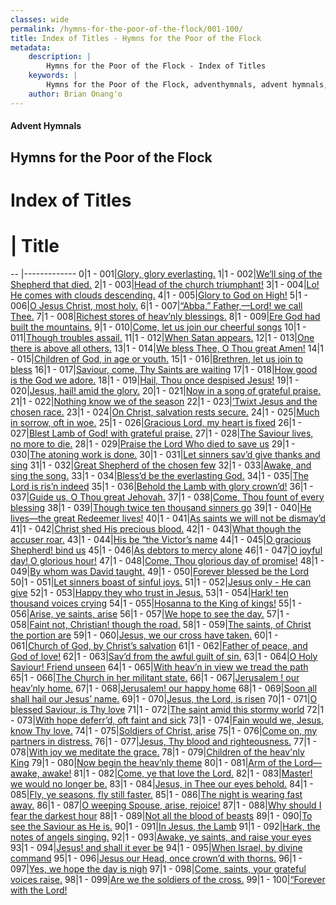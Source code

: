 ```yaml
---
classes: wide
permalink: /hymns-for-the-poor-of-the-flock/001-100/
title: Index of Titles - Hymns for the Poor of the Flock
metadata:
    description: |
        Hymns for the Poor of the Flock - Index of Titles
    keywords: |
        Hymns for the Poor of the Flock, adventhymnals, advent hymnals, index
    author: Brian Onang'o
---
```


#### Advent Hymnals

## Hymns for the Poor of the Flock

# Index of Titles
# | Title                        
-- |-------------
0|1 - 001|[Glory, glory everlasting.](/001-100/001-010/01.Glory,-glory-everlasting)
1|1 - 002|[We’ll sing of the Shepherd that died.](/001-100/001-010/02.We’ll-sing-of-the-Shepherd-that-died)
2|1 - 003|[Head of the church triumphant!](/001-100/001-010/03.Head-of-the-church-triumphant!)
3|1 - 004|[Lo! He comes with clouds descending.](/001-100/001-010/04.Lo!-He-comes-with-clouds-descending)
4|1 - 005|[Glory to God on High!](/001-100/001-010/05.Glory-to-God-on-High!)
5|1 - 006|[O Jesus Christ, most holy.](/001-100/001-010/06.O-Jesus-Christ,-most-holy)
6|1 - 007|[“Abba,” Father,—Lord! we call Thee.](/001-100/001-010/07.“Abba,”-Father,—Lord!-we-call-Thee)
7|1 - 008|[Richest stores of heav’nly blessings.](/001-100/001-010/08.Richest-stores-of-heav’nly-blessings)
8|1 - 009|[Ere God had built the mountains.](/001-100/001-010/09.Ere-God-had-built-the-mountains)
9|1 - 010|[Come, let us join our cheerful songs](/001-100/001-010/10.Come,-let-us-join-our-cheerful-songs)
10|1 - 011|[Though troubles assail.](/001-100/011-020/01.Though-troubles-assail)
11|1 - 012|[When Satan appears.](/001-100/011-020/02.When-Satan-appears)
12|1 - 013|[One there is above all others.](/001-100/011-020/03.One-there-is-above-all-others)
13|1 - 014|[We bless Thee, O  Thou great Amen!](/001-100/011-020/04.We-bless-Thee,-O-Thou-great-Amen!)
14|1 - 015|[Children of God, in age or youth.](/001-100/011-020/05.Children-of-God,-in-age-or-youth)
15|1 - 016|[Brethren, let us join to bless](/001-100/011-020/06.Brethren,-let-us-join-to-bless)
16|1 - 017|[Saviour, come, Thy Saints are waiting](/001-100/011-020/07.Saviour,-come,-Thy-Saints-are-waiting)
17|1 - 018|[How good is the God we adore.](/001-100/011-020/08.How-good-is-the-God-we-adore)
18|1 - 019|[Hail, Thou once despised Jesus!](/001-100/011-020/09.Hail,-Thou-once-despised-Jesus!)
19|1 - 020|[Jesus, hail! amid the glory.](/001-100/011-020/10.Jesus,-hail!-amid-the-glory)
20|1 - 021|[Now in a song of grateful praise.](/001-100/021-030/01.Now-in-a-song-of-grateful-praise)
21|1 - 022|[Nothing know we of the season](/001-100/021-030/02.Nothing-know-we-of-the-season)
22|1 - 023|[’Twixt Jesus and the chosen race.](/001-100/021-030/03.’Twixt-Jesus-and-the-chosen-race)
23|1 - 024|[On Christ, salvation rests secure.](/001-100/021-030/04.On-Christ,-salvation-rests-secure)
24|1 - 025|[Much in sorrow, oft in woe.](/001-100/021-030/05.Much-in-sorrow,-oft-in-woe)
25|1 - 026|[Gracious Lord, my heart is fixed](/001-100/021-030/06.Gracious-Lord,-my-heart-is-fixed)
26|1 - 027|[Blest Lamb of God! with grateful praise.](/001-100/021-030/07.Blest-Lamb-of-God!-with-grateful-praise)
27|1 - 028|[The Saviour lives, no more to die.](/001-100/021-030/08.The-Saviour-lives,-no-more-to-die)
28|1 - 029|[Praise the Lord Who died to save us](/001-100/021-030/09.Praise-the-Lord-Who-died-to-save-us)
29|1 - 030|[The atoning work is done.](/001-100/021-030/10.The-atoning-work-is-done)
30|1 - 031|[Let sinners sav’d give thanks and sing](/001-100/031-040/01.Let-sinners-sav’d-give-thanks-and-sing)
31|1 - 032|[Great Shepherd of the chosen few](/001-100/031-040/02.Great-Shepherd-of-the-chosen-few)
32|1 - 033|[Awake, and sing the song.](/001-100/031-040/03.Awake,-and-sing-the-song)
33|1 - 034|[Bless’d be the everlasting God.](/001-100/031-040/04.Bless’d-be-the-everlasting-God)
34|1 - 035|[The Lord is ris’n indeed](/001-100/031-040/05.The-Lord-is-ris’n-indeed)
35|1 - 036|[Behold the Lamb with glory crown’d!](/001-100/031-040/06.Behold-the-Lamb-with-glory-crown’d!)
36|1 - 037|[Guide us, O Thou great Jehovah.](/001-100/031-040/07.Guide-us,-O-Thou-great-Jehovah)
37|1 - 038|[Come, Thou fount of every blessing](/001-100/031-040/08.Come,-Thou-fount-of-every-blessing)
38|1 - 039|[Though twice ten thousand sinners go](/001-100/031-040/09.Though-twice-ten-thousand-sinners-go)
39|1 - 040|[He lives—the great Redeemer lives!](/001-100/031-040/10.He-lives—the-great-Redeemer-lives!)
40|1 - 041|[As saints we will not be dismay’d](/001-100/041-050/01.As-saints-we-will-not-be-dismay’d)
41|1 - 042|[Christ shed His precious blood.](/001-100/041-050/02.Christ-shed-His-precious-blood)
42|1 - 043|[What though the accuser roar.](/001-100/041-050/03.What-though-the-accuser-roar)
43|1 - 044|[His be “the Victor’s name](/001-100/041-050/04.His-be-“the-Victor’s-name)
44|1 - 045|[O gracious Shepherd! bind us](/001-100/041-050/05.O-gracious-Shepherd!-bind-us)
45|1 - 046|[As debtors to mercy alone](/001-100/041-050/06.As-debtors-to-mercy-alone)
46|1 - 047|[O joyful day! O glorious hour!](/001-100/041-050/07.O-joyful-day!-O-glorious-hour!)
47|1 - 048|[Come, Thou glorious day of promise!](/001-100/041-050/08.Come,-Thou-glorious-day-of-promise!)
48|1 - 049|[By whom was David taught.](/001-100/041-050/09.By-whom-was-David-taught)
49|1 - 050|[Forever blessed be the Lord](/001-100/041-050/10.Forever-blessed-be-the-Lord)
50|1 - 051|[Let sinners boast of sinful joys.](/001-100/051-060/01.Let-sinners-boast-of-sinful-joys)
51|1 - 052|[Jesus only - He can give](/001-100/051-060/02.Jesus-only---He-can-give)
52|1 - 053|[Happy they who trust in Jesus.](/001-100/051-060/03.Happy-they-who-trust-in-Jesus)
53|1 - 054|[Hark! ten thousand voices crying](/001-100/051-060/04.Hark!-ten-thousand-voices-crying)
54|1 - 055|[Hosanna to the King of kings!](/001-100/051-060/05.Hosanna-to-the-King-of-kings!)
55|1 - 056|[Arise, ye saints, arise](/001-100/051-060/06.Arise,-ye-saints,-arise)
56|1 - 057|[We hope to see the day.](/001-100/051-060/07.We-hope-to-see-the-day)
57|1 - 058|[Faint not, Christian! though the road.](/001-100/051-060/08.Faint-not,-Christian!-though-the-road)
58|1 - 059|[The saints, of Christ the portion are](/001-100/051-060/09.The-saints,-of-Christ-the-portion-are)
59|1 - 060|[Jesus, we our cross have taken.](/001-100/051-060/10.Jesus,-we-our-cross-have-taken)
60|1 - 061|[Church of God, by Christ’s salvation](/001-100/061-070/01.Church-of-God,-by-Christ’s-salvation)
61|1 - 062|[Father of peace, and God of love!](/001-100/061-070/02.Father-of-peace,-and-God-of-love!)
62|1 - 063|[Sav’d from the awful guilt of sin.](/001-100/061-070/03.Sav’d-from-the-awful-guilt-of-sin)
63|1 - 064|[O Holy Saviour! Friend unseen](/001-100/061-070/04.O-Holy-Saviour!-Friend-unseen)
64|1 - 065|[With heav’n in view we tread the path](/001-100/061-070/05.With-heav’n-in-view-we-tread-the-path)
65|1 - 066|[The Church in her militant state.](/001-100/061-070/06.The-Church-in-her-militant-state)
66|1 - 067|[Jerusalem ! our heav’nly home.](/001-100/061-070/07.Jerusalem-!-our-heav’nly-home)
67|1 - 068|[Jerusalem! our happy home](/001-100/061-070/08.Jerusalem!-our-happy-home)
68|1 - 069|[Soon all shall hail our Jesus’ name.](/001-100/061-070/09.Soon-all-shall-hail-our-Jesus’-name)
69|1 - 070|[Jesus, the Lord, is risen](/001-100/061-070/10.Jesus,-the-Lord,-is-risen)
70|1 - 071|[O blessed Saviour, is Thy love](/001-100/071-080/01.O-blessed-Saviour,-is-Thy-love)
71|1 - 072|[The saint amid this stormy world](/001-100/071-080/02.The-saint-amid-this-stormy-world)
72|1 - 073|[With hope deferr’d, oft faint and sick](/001-100/071-080/03.With-hope-deferr’d,-oft-faint-and-sick)
73|1 - 074|[Fain would we, Jesus, know Thy love.](/001-100/071-080/04.Fain-would-we,-Jesus,-know-Thy-love)
74|1 - 075|[Soldiers of Christ, arise](/001-100/071-080/05.Soldiers-of-Christ,-arise)
75|1 - 076|[Come on, my partners in distress.](/001-100/071-080/06.Come-on,-my-partners-in-distress)
76|1 - 077|[Jesus, Thy blood and righteousness.](/001-100/071-080/07.Jesus,-Thy-blood-and-righteousness)
77|1 - 078|[With joy we meditate the grace.](/001-100/071-080/08.With-joy-we-meditate-the-grace)
78|1 - 079|[Children of the heav'nly King](/001-100/071-080/09.Children-of-the-heav'nly-King)
79|1 - 080|[Now begin the heav’nly theme](/001-100/071-080/10.Now-begin-the-heav’nly-theme)
80|1 - 081|[Arm of the Lord—awake, awake!](/001-100/081-090/01.Arm-of-the-Lord—awake,-awake!)
81|1 - 082|[Come, ye that love the Lord.](/001-100/081-090/02.Come,-ye-that-love-the-Lord)
82|1 - 083|[Master! we would no longer be.](/001-100/081-090/03.Master!-we-would-no-longer-be)
83|1 - 084|[Jesus, in Thee our eyes behold.](/001-100/081-090/04.Jesus,-in-Thee-our-eyes-behold)
84|1 - 085|[Fly, ye seasons, fly still faster.](/001-100/081-090/05.Fly,-ye-seasons,-fly-still-faster)
85|1 - 086|[The night is wearing fast away.](/001-100/081-090/06.The-night-is-wearing-fast-away)
86|1 - 087|[O weeping Spouse, arise, rejoice!](/001-100/081-090/07.O-weeping-Spouse,-arise,-rejoice!)
87|1 - 088|[Why should I fear the darkest hour](/001-100/081-090/08.Why-should-I-fear-the-darkest-hour)
88|1 - 089|[Not all the blood of beasts](/001-100/081-090/09.Not-all-the-blood-of-beasts)
89|1 - 090|[To see the Saviour as He is.](/001-100/081-090/10.To-see-the-Saviour-as-He-is)
90|1 - 091|[In Jesus, the Lamb](/001-100/091-100/01.In-Jesus,-the-Lamb)
91|1 - 092|[Hark, the notes of angels singing.](/001-100/091-100/02.Hark,-the-notes-of-angels-singing)
92|1 - 093|[Awake, ye saints, and raise your eyes](/001-100/091-100/03.Awake,-ye-saints,-and-raise-your-eyes)
93|1 - 094|[Jesus! and shall it ever be](/001-100/091-100/04.Jesus!-and-shall-it-ever-be)
94|1 - 095|[When Israel, by divine command](/001-100/091-100/05.When-Israel,-by-divine-command)
95|1 - 096|[Jesus our Head, once crown’d with thorns.](/001-100/091-100/06.Jesus-our-Head,-once-crown’d-with-thorns)
96|1 - 097|[Yes, we hope the day is nigh](/001-100/091-100/07.Yes,-we-hope-the-day-is-nigh)
97|1 - 098|[Come, saints, your grateful voices raise.](/001-100/091-100/08.Come,-saints,-your-grateful-voices-raise)
98|1 - 099|[Are we the soldiers of the cross.](/001-100/091-100/09.Are-we-the-soldiers-of-the-cross)
99|1 - 100|[“Forever with the Lord!](/001-100/091-100/10.“Forever-with-the-Lord!)